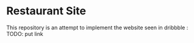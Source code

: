 # Restaurant Site

This repository is an attempt to implement the website seen in dribbble : TODO: put link
